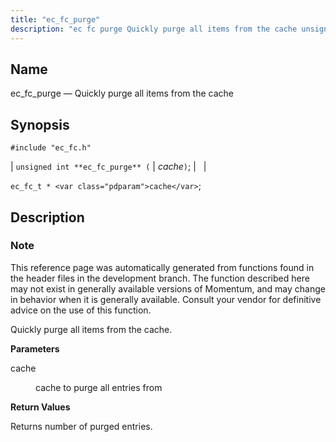 ```yaml
---
title: "ec_fc_purge"
description: "ec fc purge Quickly purge all items from the cache unsigned int ec fc purge cache ec fc t cache This reference page was automatically generated from functions found in the header files in the development branch The function described here may not exist in generally available versions of Momentum..."
---
```


<a name="apis.ec_fc_purge"></a> 
## Name

ec_fc_purge — Quickly purge all items from the cache

## Synopsis

`#include "ec_fc.h"`

| `unsigned int **ec_fc_purge** (` | <var class="pdparam">cache</var>`)`; |   |

`ec_fc_t * <var class="pdparam">cache</var>`;<a name="idp52237520"></a> 
## Description

### Note

This reference page was automatically generated from functions found in the header files in the development branch. The function described here may not exist in generally available versions of Momentum, and may change in behavior when it is generally available. Consult your vendor for definitive advice on the use of this function.

Quickly purge all items from the cache.

**<a name="idp52240384"></a> Parameters**

<dl class="variablelist">

<dt>cache</dt>

<dd>

cache to purge all entries from

</dd>

</dl>

**<a name="idp52243120"></a> Return Values**

Returns number of purged entries.